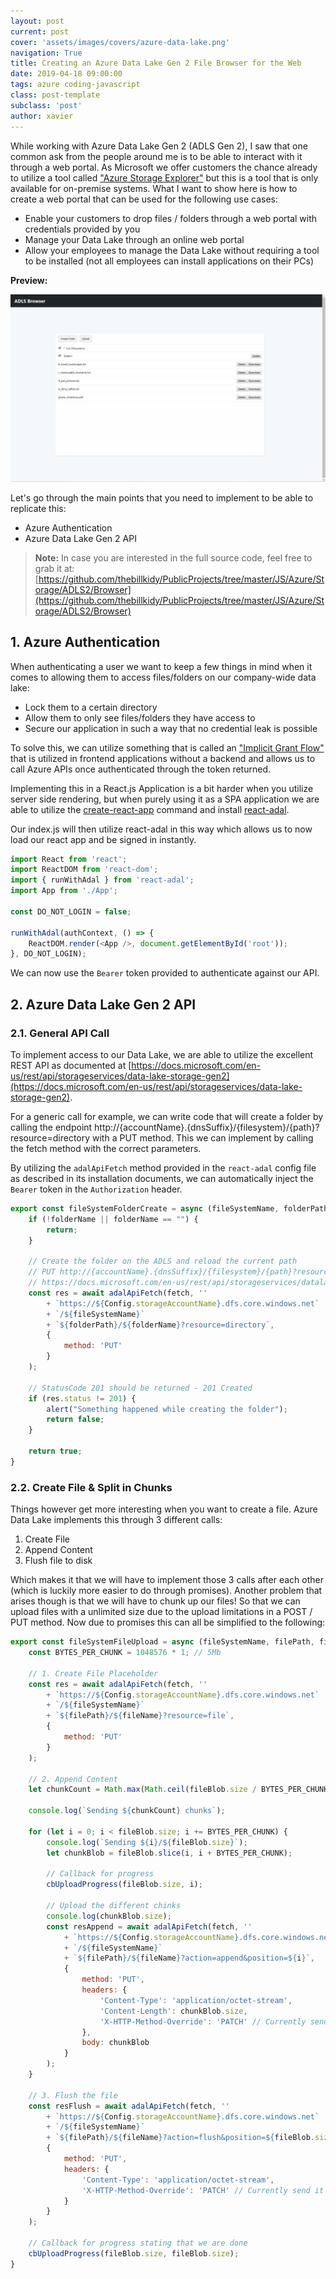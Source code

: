 ```yaml
---
layout: post
current: post
cover: 'assets/images/covers/azure-data-lake.png'
navigation: True
title: Creating an Azure Data Lake Gen 2 File Browser for the Web
date: 2019-04-18 09:00:00
tags: azure coding-javascript
class: post-template
subclass: 'post'
author: xavier
---
```


While working with Azure Data Lake Gen 2 (ADLS Gen 2), I saw that one common ask from the people around me is to be able to interact with it through a web portal. As Microsoft we offer customers the chance already to utilize a tool called ["Azure Storage Explorer"](https://azure.microsoft.com/en-us/features/storage-explorer/) but this is a tool that is only available for on-premise systems. What I want to show here is how to create a web portal that can be used for the following use cases:

* Enable your customers to drop files / folders through a web portal with credentials provided by you
* Manage your Data Lake through an online web portal
* Allow your employees to manage the Data Lake without requiring a tool to be installed (not all employees can install applications on their PCs)

**Preview:**

![/assets/images/posts/adls-gen2/browser/files_folders.png](/assets/images/posts/adls-gen2/browser/files_folders.png)

Let's go through the main points that you need to implement to be able to replicate this:

* Azure Authentication
* Azure Data Lake Gen 2 API

> **Note:** In case you are interested in the full source code, feel free to grab it at: [https://github.com/thebillkidy/PublicProjects/tree/master/JS/Azure/Storage/ADLS2/Browser](https://github.com/thebillkidy/PublicProjects/tree/master/JS/Azure/Storage/ADLS2/Browser)

## 1. Azure Authentication

When authenticating a user we want to keep a few things in mind when it comes to allowing them to access files/folders on our company-wide data lake:
* Lock them to a certain directory
* Allow them to only see files/folders they have access to
* Secure our application in such a way that no credential leak is possible

To solve this, we can utilize something that is called an ["Implicit Grant Flow"](https://docs.microsoft.com/en-us/azure/active-directory/develop/v2-oauth2-implicit-grant-flow) that is utilized in frontend applications without a backend and allows us to call Azure APIs once authenticated through the token returned.

Implementing this in a React.js Application is a bit harder when you utilize server side rendering, but when purely using it as a SPA application we are able to utilize the [create-react-app](https://github.com/facebook/create-react-app) command and install [react-adal](https://www.npmjs.com/package/react-adal).

Our index.js will then utilize react-adal in this way which allows us to now load our react app and be signed in instantly.

```javascript
import React from 'react';
import ReactDOM from 'react-dom';
import { runWithAdal } from 'react-adal';
import App from './App';

const DO_NOT_LOGIN = false;

runWithAdal(authContext, () => {
    ReactDOM.render(<App />, document.getElementById('root'));
}, DO_NOT_LOGIN);
```

We can now use the `Bearer` token provided to authenticate against our API.

## 2. Azure Data Lake Gen 2 API

### 2.1. General API Call

To implement access to our Data Lake, we are able to utilize the excellent REST API as documented at  [https://docs.microsoft.com/en-us/rest/api/storageservices/data-lake-storage-gen2](https://docs.microsoft.com/en-us/rest/api/storageservices/data-lake-storage-gen2).

For a generic call for example, we can write code that will create a folder by calling the endpoint http://{accountName}.{dnsSuffix}/{filesystem}/{path}?resource=directory with a PUT method. This we can implement by calling the fetch method with the correct parameters.

By utilizing the `adalApiFetch` method provided in the `react-adal` config file as described in its installation documents, we can automatically inject the `Bearer` token in the `Authorization` header.

```javascript
export const fileSystemFolderCreate = async (fileSystemName, folderPath, folderName) => {
    if (!folderName || folderName == "") {
        return;
    }
    
    // Create the folder on the ADLS and reload the current path
    // PUT http://{accountName}.{dnsSuffix}/{filesystem}/{path}?resource={resource}&continuation={continuation}&mode={mode}&timeout={timeout}
    // https://docs.microsoft.com/en-us/rest/api/storageservices/datalakestoragegen2/path/create
    const res = await adalApiFetch(fetch, ''
        + `https://${Config.storageAccountName}.dfs.core.windows.net`
        + `/${fileSystemName}`
        + `${folderPath}/${folderName}?resource=directory`,
        {
            method: 'PUT'
        }
    );

    // StatusCode 201 should be returned - 201 Created
    if (res.status != 201) {
        alert("Something happened while creating the folder");
        return false;
    }

    return true;
}
```

### 2.2. Create File & Split in Chunks

Things however get more interesting when you want to create a file. Azure Data Lake implements this through 3 different calls:

1. Create File
2. Append Content
3. Flush file to disk

Which makes it that we will have to implement those 3 calls after each other (which is luckily more easier to do through promises). Another problem that arises though is that we will have to chunk up our files! So that we can upload files with a unlimited size due to the upload limitations in a POST / PUT method. Now due to promises this can all be simplified to the following:

```javascript
export const fileSystemFileUpload = async (fileSystemName, filePath, fileName, fileBlob, cbUploadProgress) => {
    const BYTES_PER_CHUNK = 1048576 * 1; // 5Mb

    // 1. Create File Placeholder
    const res = await adalApiFetch(fetch, ''
        + `https://${Config.storageAccountName}.dfs.core.windows.net`
        + `/${fileSystemName}`
        + `${filePath}/${fileName}?resource=file`,
        {
            method: 'PUT'
        }
    );

    // 2. Append Content
    let chunkCount = Math.max(Math.ceil(fileBlob.size / BYTES_PER_CHUNK), 1);

    console.log(`Sending ${chunkCount} chunks`);

    for (let i = 0; i < fileBlob.size; i += BYTES_PER_CHUNK) {
        console.log(`Sending ${i}/${fileBlob.size}`);
        let chunkBlob = fileBlob.slice(i, i + BYTES_PER_CHUNK);

        // Callback for progress
        cbUploadProgress(fileBlob.size, i);

        // Upload the different chinks
        console.log(chunkBlob.size);
        const resAppend = await adalApiFetch(fetch, ''
            + `https://${Config.storageAccountName}.dfs.core.windows.net`
            + `/${fileSystemName}`
            + `${filePath}/${fileName}?action=append&position=${i}`,
            {
                method: 'PUT',
                headers: {
                    'Content-Type': 'application/octet-stream',
                    'Content-Length': chunkBlob.size,
                    'X-HTTP-Method-Override': 'PATCH' // Currently send it as a PUT since PATCH is not supported
                },
                body: chunkBlob
            }
        );
    }

    // 3. Flush the file
    const resFlush = await adalApiFetch(fetch, ''
        + `https://${Config.storageAccountName}.dfs.core.windows.net`
        + `/${fileSystemName}`
        + `${filePath}/${fileName}?action=flush&position=${fileBlob.size}`,
        {
            method: 'PUT',
            headers: {
                'Content-Type': 'application/octet-stream',
                'X-HTTP-Method-Override': 'PATCH' // Currently send it as a PUT since PATCH is not supported
            }
        }
    );

    // Callback for progress stating that we are done
    cbUploadProgress(fileBlob.size, fileBlob.size);
}
```